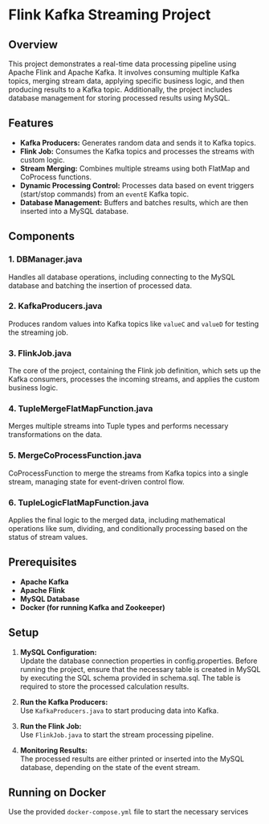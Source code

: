 # Flink Kafka Streaming Project

## Overview

This project demonstrates a real-time data processing pipeline using Apache Flink and Apache Kafka. It involves consuming multiple Kafka topics, merging stream data, applying specific business logic, and then producing results to a Kafka topic. Additionally, the project includes database management for storing processed results using MySQL.

## Features

- **Kafka Producers:** Generates random data and sends it to Kafka topics.
- **Flink Job:** Consumes the Kafka topics and processes the streams with custom logic.
- **Stream Merging:** Combines multiple streams using both FlatMap and CoProcess functions.
- **Dynamic Processing Control:** Processes data based on event triggers (start/stop commands) from an `eventE` Kafka topic.
- **Database Management:** Buffers and batches results, which are then inserted into a MySQL database.

## Components

### 1. **DBManager.java**
Handles all database operations, including connecting to the MySQL database and batching the insertion of processed data.

### 2. **KafkaProducers.java**
Produces random values into Kafka topics like `valueC` and `valueD` for testing the streaming job.

### 3. **FlinkJob.java**
The core of the project, containing the Flink job definition, which sets up the Kafka consumers, processes the incoming streams, and applies the custom business logic.

### 4. **TupleMergeFlatMapFunction.java**
Merges multiple streams into Tuple types and performs necessary transformations on the data.

### 5. **MergeCoProcessFunction.java**
CoProcessFunction to merge the streams from Kafka topics into a single stream, managing state for event-driven control flow.

### 6. **TupleLogicFlatMapFunction.java**
Applies the final logic to the merged data, including mathematical operations like sum, dividing, and conditionally processing based on the status of stream values.

## Prerequisites

- **Apache Kafka**
- **Apache Flink**
- **MySQL Database**
- **Docker (for running Kafka and Zookeeper)**

## Setup

1. **MySQL Configuration:**  
   Update the database connection properties in config.properties.
   Before running the project, ensure that the necessary table is created in MySQL by executing the SQL schema provided in schema.sql. The table is required to store the processed calculation results.

2. **Run the Kafka Producers:**  
   Use `KafkaProducers.java` to start producing data into Kafka.

3. **Run the Flink Job:**  
   Use `FlinkJob.java` to start the stream processing pipeline.

4. **Monitoring Results:**  
   The processed results are either printed or inserted into the MySQL database, depending on the state of the event stream.

## Running on Docker

Use the provided `docker-compose.yml` file to start the necessary services